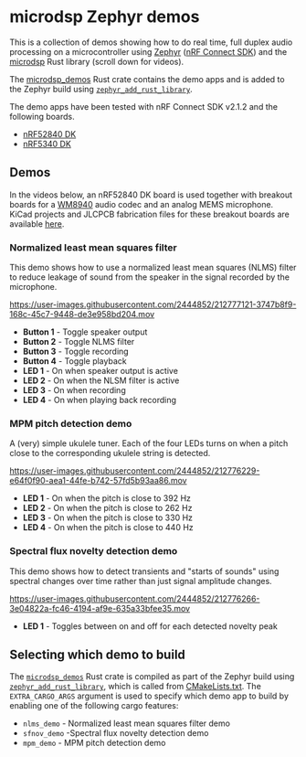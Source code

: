 # microdsp Zephyr demos

This is a collection of demos showing how to do real time, full duplex audio processing on a microcontroller using [Zephyr](https://zephyrproject.org/) ([nRF Connect SDK](https://developer.nordicsemi.com/nRF_Connect_SDK/doc/latest/nrf/index.html])) and the [microdsp](https://github.com/stuffmatic/microdsp) Rust library (scroll down for videos).

The [microdsp_demos](microdsp_demos) Rust crate contains the demo apps and is added to the Zephyr build using [`zephyr_add_rust_library`](https://github.com/stuffmatic/zephyr_add_rust_library).

The demo apps have been tested with nRF Connect SDK v2.1.2 and the following boards.

* [nRF52840 DK](https://www.nordicsemi.com/Products/Development-hardware/nRF52840-DK)
* [nRF5340 DK](https://www.nordicsemi.com/Products/Development-hardware/nRF5340-DK)

## Demos

In the videos below, an nRF52840 DK board is used together with breakout boards for a [WM8940](datasheets/1912111437_Cirrus-Logic-WM8904CGEFL-RV_C323845.pdf) audio codec and an analog MEMS microphone. KiCad projects and JLCPCB fabrication files for these breakout boards are available [here](https://github.com/stuffmatic/kicad-boards).

### Normalized least mean squares filter

This demo shows how to use a normalized least mean squares (NLMS) filter to reduce leakage of sound from the speaker in the signal recorded by the microphone.

https://user-images.githubusercontent.com/2444852/212777121-3747b8f9-168c-45c7-9448-de3e958bd204.mov

* __Button 1__ - Toggle speaker output
* __Button 2__ - Toggle NLMS filter
* __Button 3__ - Toggle recording
* __Button 4__ - Toggle playback
* __LED 1__ - On when speaker output is active
* __LED 2__ - On when the NLSM filter is active
* __LED 3__ - On when recording
* __LED 4__ - On when playing back recording

### MPM pitch detection demo

A (very) simple ukulele tuner. Each of the four LEDs turns on when a pitch close to the corresponding ukulele string is detected.

https://user-images.githubusercontent.com/2444852/212776229-e64f0f90-aea1-44fe-b742-57fd5b93aa86.mov

* __LED 1__ - On when the pitch is close to 392 Hz
* __LED 2__ - On when the pitch is close to 262 Hz
* __LED 3__ - On when the pitch is close to 330 Hz
* __LED 4__ - On when the pitch is close to 440 Hz

### Spectral flux novelty detection demo

This demo shows how to detect transients and "starts of sounds" using spectral changes over time rather than just signal amplitude changes.

https://user-images.githubusercontent.com/2444852/212776266-3e04822a-fc46-4194-af9e-635a33bfee35.mov

* __LED 1__ - Toggles between on and off for each detected novelty peak

## Selecting which demo to build

The [`microdsp_demos`](microdsp_demos) Rust crate is compiled as part of the Zephyr build using [`zephyr_add_rust_library`](https://github.com/stuffmatic/zephyr_add_rust_library), which is called from [CMakeLists.txt](CMakeLists.txt). The `EXTRA_CARGO_ARGS` argument is used to specify which demo app to build by enabling one of the following cargo features:

* `nlms_demo` - Normalized least mean squares filter demo
* `sfnov_demo` -Spectral flux novelty detection demo
* `mpm_demo` - MPM pitch detection demo
